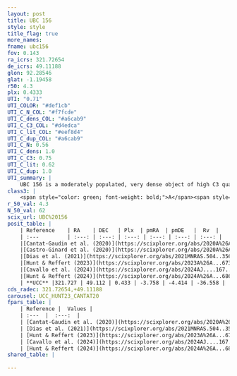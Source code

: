 ```yaml
---
layout: post
title: UBC 156
style: style
title_flag: true
more_names: 
fname: ubc156
fov: 0.143
ra_icrs: 321.72654
de_icrs: 49.11188
glon: 92.28546
glat: -1.19458
r50: 4.3
plx: 0.4333
UTI: "0.71"
UTI_COLOR: "#def1cb"
UTI_C_N_COL: "#f7fcde"
UTI_C_dens_COL: "#a6cab9"
UTI_C_C3_COL: "#d4edca"
UTI_C_lit_COL: "#eef8d4"
UTI_C_dup_COL: "#a6cab9"
UTI_C_N: 0.56
UTI_C_dens: 1.0
UTI_C_C3: 0.75
UTI_C_lit: 0.62
UTI_C_dup: 1.0
UTI_summary: |
    UBC 156 is a moderately populated, very dense object of high C3 quality. It is moderately studied in the literature.
class3: |
    <span style="color: green; font-weight: bold;">A</span><span style="color: #FFC300; font-weight: bold;">B</span>
r_50_val: 4.3
N_50_val: 62
scix_url: UBC%20156
posit_table: |
    | Reference    | RA    | DEC   | Plx  | pmRA  | pmDE   |  Rv  |
    | :---         | :---: | :---: | :---: | :---: | :---: | :---: |
    |[Cantat-Gaudin et al. (2020)](https://scixplorer.org/abs/2020A%26A...640A...1C) | 321.715 | 49.114 | 0.424 | -3.755 | -4.378 | -- |
    |[Castro-Ginard et al. (2020)](https://scixplorer.org/abs/2020A%26A...635A..45C) | 321.724 | 49.113 | 0.43 | -3.746 | -4.387 | -- |
    |[Dias et al. (2021)](https://scixplorer.org/abs/2021MNRAS.504..356D) | 321.743 | 49.106 | 0.412 | -3.744 | -4.379 | -- |
    |[Hunt & Reffert (2023)](https://scixplorer.org/abs/2023A%26A...673A.114H) | 321.683 | 49.125 | 0.435 | -3.739 | -4.393 | -36.577 |
    |[Cavallo et al. (2024)](https://scixplorer.org/abs/2024AJ....167...12C) | 321.748 | 49.108 | 0.434 | -- | -- | -- |
    |[Hunt & Reffert (2024)](https://scixplorer.org/abs/2024A%26A...686A..42H) | 321.683 | 49.125 | 0.435 | -3.739 | -4.393 | -36.577 |
    | **UCC** |321.727 | 49.112 | 0.433 | -3.758 | -4.414 | -36.558 | 
cds_radec: 321.72654,+49.11188
carousel: UCC_HUNT23_CANTAT20
fpars_table: |
    | Reference |  Values |
    | :---  |  :---:  |
    | [Cantat-Gaudin et al. (2020)](https://scixplorer.org/abs/2020A%26A...640A...1C) | `AVNN=1.28, DMNN=11.85, AgeNN=8.4` |
    | [Dias et al. (2021)](https://scixplorer.org/abs/2021MNRAS.504..356D) | `Av=1.951, Dist=2122, logage=7.529, [Fe/H]=0.037` |
    | [Hunt & Reffert (2023)](https://scixplorer.org/abs/2023A%26A...673A.114H) | `AV50=1.703, diffAV50=2.094, MOD50=11.72, logAge50=8.556` |
    | [Cavallo et al. (2024)](https://scixplorer.org/abs/2024AJ....167...12C) | `AV50=1.89, dMod50=12.22, logAge50=8.4, [Fe/H]50=0.7` |
    | [Hunt & Reffert (2024)](https://scixplorer.org/abs/2024A%26A...686A..42H) | `MassJ=416.304` |
shared_table: |
    
---
```

